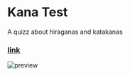 # Kana Test
A quizz about hiraganas and katakanas

### [link](https://klemek.github.io/kana-test/)

![preview](https://user-images.githubusercontent.com/12103162/137863048-b1db1984-0c4f-4bf7-89bd-27da12e68fdc.png)

